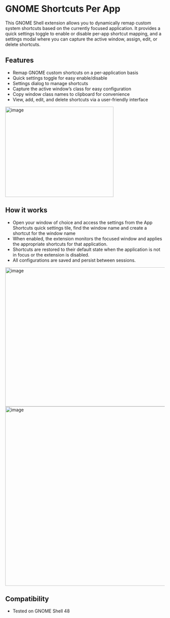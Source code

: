 # GNOME Shortcuts Per App

This GNOME Shell extension allows you to dynamically remap custom system shortcuts based on the currently focused application. It provides a quick settings toggle to enable or disable per-app shortcut mapping, and a settings modal where you can capture the active window, assign, edit, or delete shortcuts.

## Features
- Remap GNOME custom shortcuts on a per-application basis
- Quick settings toggle for easy enable/disable
- Settings dialog to manage shortcuts
- Capture the active window’s class for easy configuration
- Copy window class names to clipboard for convenience
- View, add, edit, and delete shortcuts via a user-friendly interface
<img width="342" height="285" alt="image" src="https://github.com/user-attachments/assets/93b26650-1e29-461b-b822-daaa567e7d40" />

## How it works
- Open your window of choice and access the settings from the App Shortcuts quick settings tile, find the window name and create a shortcut for the window name
- When enabled, the extension monitors the focused window and applies the appropriate shortcuts for that application.
- Shortcuts are restored to their default state when the application is not in focus or the extension is disabled.
- All configurations are saved and persist between sessions.

<img width="767" height="439" alt="image" src="https://github.com/user-attachments/assets/45caadc2-5b02-4f04-8232-d7aec7c179f6" />
<img width="715" height="566" alt="image" src="https://github.com/user-attachments/assets/5d989a33-fa17-42d2-a706-b3734e98d664" />


## Compatibility
- Tested on GNOME Shell 48
